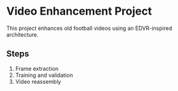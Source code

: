 # Video Enhancement Project
This project enhances old football videos using an EDVR-inspired architecture.

## Steps
1. Frame extraction
2. Training and validation
3. Video reassembly